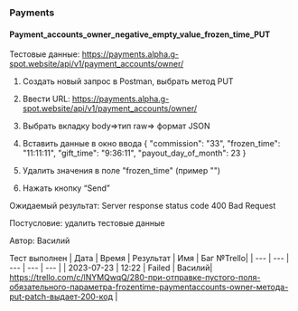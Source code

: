 ### Payments
#### Payment_accounts_owner_negative_empty_value_frozen_time_PUT

Тестовые данные: https://payments.alpha.g-spot.website/api/v1/payment_accounts/owner/


1. Создать новый запрос в Postman, выбрать метод PUT

2. Ввести URL: https://payments.alpha.g-spot.website/api/v1/payment_accounts/owner/

3. Выбрать вкладку body=>тип raw=> формат JSON

4. Вставить данные в окно ввода
{
  "commission": "33",
  "frozen_time": "11:11:11",
  "gift_time": "9:36:11",
  "payout_day_of_month": 23
}

5. Удалить значения в поле "frozen_time" (пример "")

6. Нажать кнопку “Send”

Ожидаемый результат: Server response status code 400 Bad Request


Постусловие: удалить тестовые данные

Автор: Василий

Тест выполнен
|     Дата    | Время | Результат |   Имя  | Баг №Trello|
|     ---     |  ---  |    ---    |   ---  |    ---     |
|  2023-07-23 | 12:22 |   Failed  | Василий|     https://trello.com/c/lNYMQwqQ/280-при-отправке-пустого-поля-обязательного-параметра-frozentime-paymentaccounts-owner-метода-put-patch-выдает-200-код     | 